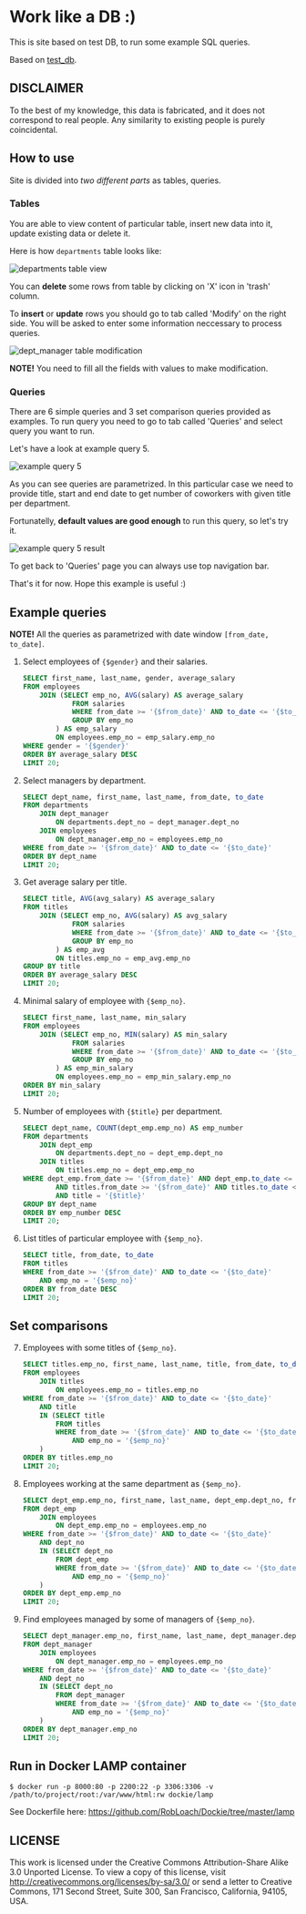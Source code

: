 # Work like a DB :)

This is site based on test DB, to run some example SQL queries.

Based on [test\_db](https://github.com/datacharmer/test_db).

## DISCLAIMER

To the best of my knowledge, this data is fabricated, and
it does not correspond to real people. 
Any similarity to existing people is purely coincidental.

## How to use

Site is divided into *two different parts* as tables, queries.

### Tables
You are able to view content of particular table, insert new data into it, update
existing data or delete it.

Here is how `departments` table looks like:

![departments table view](readme/dept_table.png)

You can **delete** some rows from table by clicking on 'X' icon in 'trash' column.

To **insert** or **update** rows you should go to tab called 'Modify' on the right side.
You will be asked to enter some information neccessary to process queries.

![dept\_manager table modification](readme/dept_manager_mod.png)

**NOTE!** You need to fill all the fields with values to make modification.

### Queries

There are 6 simple queries and 3 set comparison queries provided as examples.
To run query you need to go to tab called 'Queries' and select query you want to run.

Let's have a look at example query 5.

![example query 5](readme/example_query_5.png)

As you can see queries are parametrized. In this particular case we need to provide
title, start and end date to get number of coworkers with given title per department.

Fortunatelly, **default values are good enough** to run this query, so let's try it.

![example query 5 result](readme/example_query_5_res.png)

To get back to 'Queries' page you can always use top navigation bar.

That's it for now. Hope this example is useful :)

## Example queries

**NOTE!** All the queries as parametrized with date window `[from_date, to_date]`.

1. Select employees of `{$gender}` and their salaries.

	```sql
	SELECT first_name, last_name, gender, average_salary
	FROM employees
		JOIN (SELECT emp_no, AVG(salary) AS average_salary
				FROM salaries
				WHERE from_date >= '{$from_date}' AND to_date <= '{$to_date}'
				GROUP BY emp_no
			) AS emp_salary
			ON employees.emp_no = emp_salary.emp_no
	WHERE gender = '{$gender}'
	ORDER BY average_salary DESC
	LIMIT 20;
	```

2. Select managers by department.

	```sql
	SELECT dept_name, first_name, last_name, from_date, to_date
	FROM departments
		JOIN dept_manager
			ON departments.dept_no = dept_manager.dept_no
		JOIN employees
			ON dept_manager.emp_no = employees.emp_no
	WHERE from_date >= '{$from_date}' AND to_date <= '{$to_date}'
	ORDER BY dept_name
	LIMIT 20;
	```

3. Get average salary per title.

	```sql
	SELECT title, AVG(avg_salary) AS average_salary
	FROM titles
		JOIN (SELECT emp_no, AVG(salary) AS avg_salary
				FROM salaries
				WHERE from_date >= '{$from_date}' AND to_date <= '{$to_date}'
				GROUP BY emp_no
			) AS emp_avg
			ON titles.emp_no = emp_avg.emp_no
	GROUP BY title
	ORDER BY average_salary DESC
	LIMIT 20;
	```

4. Minimal salary of employee with `{$emp_no}`.

	```sql
	SELECT first_name, last_name, min_salary
	FROM employees
		JOIN (SELECT emp_no, MIN(salary) AS min_salary
				FROM salaries
				WHERE from_date >= '{$from_date}' AND to_date <= '{$to_date}'
				GROUP BY emp_no
			) AS emp_min_salary
			ON employees.emp_no = emp_min_salary.emp_no
	ORDER BY min_salary
	LIMIT 20;
	```

5. Number of employees with `{$title}` per department.

	```sql
	SELECT dept_name, COUNT(dept_emp.emp_no) AS emp_number
	FROM departments
		JOIN dept_emp
			ON departments.dept_no = dept_emp.dept_no
		JOIN titles
			ON titles.emp_no = dept_emp.emp_no
	WHERE dept_emp.from_date >= '{$from_date}' AND dept_emp.to_date <= '{$to_date}'
			AND titles.from_date >= '{$from_date}' AND titles.to_date <= '{$to_date}'
			AND title = '{$title}'
	GROUP BY dept_name
	ORDER BY emp_number DESC
	LIMIT 20;
	```
6. List titles of particular employee with `{$emp_no}`.

	```sql
	SELECT title, from_date, to_date
	FROM titles
	WHERE from_date >= '{$from_date}' AND to_date <= '{$to_date}'
		AND emp_no = '{$emp_no}'
	ORDER BY from_date DESC
	LIMIT 20;
	```

## Set comparisons

7. Employees with some titles of `{$emp_no}`.

	```sql
	SELECT titles.emp_no, first_name, last_name, title, from_date, to_date
	FROM employees
		JOIN titles
			ON employees.emp_no = titles.emp_no
	WHERE from_date >= '{$from_date}' AND to_date <= '{$to_date}'
		AND title
		IN (SELECT title
			FROM titles
			WHERE from_date >= '{$from_date}' AND to_date <= '{$to_date}'
				AND emp_no = '{$emp_no}'
		)
	ORDER BY titles.emp_no
	LIMIT 20;
	```

8. Employees working at the same department as `{$emp_no}`.

	```sql
	SELECT dept_emp.emp_no, first_name, last_name, dept_emp.dept_no, from_date, to_date
	FROM dept_emp
		JOIN employees
			ON dept_emp.emp_no = employees.emp_no
	WHERE from_date >= '{$from_date}' AND to_date <= '{$to_date}'
		AND dept_no 
		IN (SELECT dept_no
			FROM dept_emp
			WHERE from_date >= '{$from_date}' AND to_date <= '{$to_date}'
				AND emp_no = '{$emp_no}'
		)
	ORDER BY dept_emp.emp_no
	LIMIT 20;
	```

9. Find employees managed by some of managers of `{$emp_no}`.

	```sql
	SELECT dept_manager.emp_no, first_name, last_name, dept_manager.dept_no, from_date, to_date
	FROM dept_manager
		JOIN employees
			ON dept_manager.emp_no = employees.emp_no
	WHERE from_date >= '{$from_date}' AND to_date <= '{$to_date}'
		AND dept_no 
		IN (SELECT dept_no
			FROM dept_manager
			WHERE from_date >= '{$from_date}' AND to_date <= '{$to_date}'
				AND emp_no = '{$emp_no}'
		)
	ORDER BY dept_manager.emp_no
	LIMIT 20;
	```

## Run in Docker LAMP container

```shell
$ docker run -p 8000:80 -p 2200:22 -p 3306:3306 -v /path/to/project/root:/var/www/html:rw dockie/lamp
```

See Dockerfile here: https://github.com/RobLoach/Dockie/tree/master/lamp

## LICENSE
This work is licensed under the 
Creative Commons Attribution-Share Alike 3.0 Unported License. 
To view a copy of this license, visit 
http://creativecommons.org/licenses/by-sa/3.0/ or send a letter to 
Creative Commons, 171 Second Street, Suite 300, San Francisco, 
California, 94105, USA.

